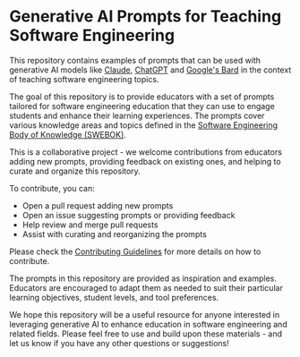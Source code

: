 # Generative AI Prompts for Teaching Software Engineering

This repository contains examples of prompts that can be used with generative AI models like [Claude](https://console.anthropic.com/), [ChatGPT](https://chat.openai.com/) and [Google's Bard](https://ai.google/research/bard/) in the context of teaching software engineering topics.

The goal of this repository is to provide educators with a set of prompts tailored for software engineering education that they can use to engage students and enhance their learning experiences. The prompts cover various knowledge areas and topics defined in the [Software Engineering Body of Knowledge (SWEBOK)](https://www.computer.org/education/bodies-of-knowledge/software-engineering/v3).

This is a collaborative project - we welcome contributions from educators adding new prompts, providing feedback on existing ones, and helping to curate and organize this repository. 

To contribute, you can:

- Open a pull request adding new prompts 
- Open an issue suggesting prompts or providing feedback
- Help review and merge pull requests 
- Assist with curating and reorganizing the prompts 

Please check the [Contributing Guidelines](CONTRIBUTING.md) for more details on how to contribute.

The prompts in this repository are provided as inspiration and examples. Educators are encouraged to adapt them as needed to suit their particular learning objectives, student levels, and tool preferences.

We hope this repository will be a useful resource for anyone interested in leveraging generative AI to enhance education in software engineering and related fields. Please feel free to use and build upon these materials - and let us know if you have any other questions or suggestions!
